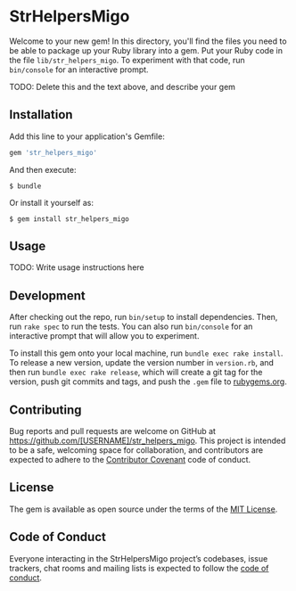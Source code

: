 # StrHelpersMigo

Welcome to your new gem! In this directory, you'll find the files you need to be able to package up your Ruby library into a gem. Put your Ruby code in the file `lib/str_helpers_migo`. To experiment with that code, run `bin/console` for an interactive prompt.

TODO: Delete this and the text above, and describe your gem

## Installation

Add this line to your application's Gemfile:

```ruby
gem 'str_helpers_migo'
```

And then execute:

    $ bundle

Or install it yourself as:

    $ gem install str_helpers_migo

## Usage

TODO: Write usage instructions here

## Development

After checking out the repo, run `bin/setup` to install dependencies. Then, run `rake spec` to run the tests. You can also run `bin/console` for an interactive prompt that will allow you to experiment.

To install this gem onto your local machine, run `bundle exec rake install`. To release a new version, update the version number in `version.rb`, and then run `bundle exec rake release`, which will create a git tag for the version, push git commits and tags, and push the `.gem` file to [rubygems.org](https://rubygems.org).

## Contributing

Bug reports and pull requests are welcome on GitHub at https://github.com/[USERNAME]/str_helpers_migo. This project is intended to be a safe, welcoming space for collaboration, and contributors are expected to adhere to the [Contributor Covenant](http://contributor-covenant.org) code of conduct.

## License

The gem is available as open source under the terms of the [MIT License](https://opensource.org/licenses/MIT).

## Code of Conduct

Everyone interacting in the StrHelpersMigo project’s codebases, issue trackers, chat rooms and mailing lists is expected to follow the [code of conduct](https://github.com/[USERNAME]/str_helpers_migo/blob/master/CODE_OF_CONDUCT.md).
